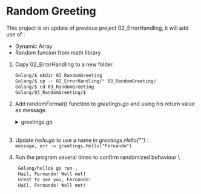 # Random Greeting

This project is an update of previous project 02_ErrorHandling, it will add use of :
- Dynamic Array
- Random funcion from math library

1. Copy 02_ErrorHandling to a new folder.
    ```bash
    Golang/$ mkdir 03_RandomGreeting
    Golang/$ cp -r 02_ErrorHandling/* 03_RandomGreeting/
    Golang/$ cd 03_RandomGreeting
    Golang/03_RandomGreeting/$
    ```
2. Add randomFormat() function to *greetings.go* and using his return value as message.
   <details><summary>greetings.go</summary>

    ```go
    package greetings

    import (
        "errors"
        "fmt"
        "math/rand"
    )

    // Hello returns a greeting for the named person.
    func Hello(name string) (string, error) {
        // If no name was given, return an error with a message.
        if name == "" {
            return "", errors.New("empty name")
        }

        // If a name was received, return a value that embeds the name
        // in a greeting message.
        message := fmt.Sprintf(randomFormat(), name)
        return message, nil
    }

    // randomFormat returns one of a set of greeting messages. The returned
    // message is selected at random.
    func randomFormat() string {
        // A slice of message formats.
        formats := []string{
            "Hi, %v. Welcome!",
            "Great to see you, %v!",
            "Hail, %v! Well met!",
        }

        // Return a randomly selected message format by specifying
        // a random index for the slice of formats.
        return formats[rand.Intn(len(formats))]
    }
    ```
   </details>
   </br>

4. Update *hello.go* to use a name in *greetings.Hello("")* : \
   `message, err := greetings.Hello("Fernando")`

5. Run the program several times to confirm randomized behaviour \
   ```bash
    Golang/hello$ go run .
    Hail, Fernando! Well met!
    Great to see you, Fernando!
    Hail, Fernando! Well met!
   ```
